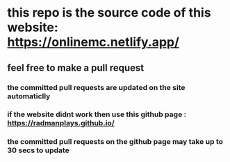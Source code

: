 # this repo is the source code of this website: https://onlinemc.netlify.app/
## feel free to make a pull request
### the committed pull requests are updated on the site automaticlly
### if the website didnt work then use this github page : https://radmanplays.github.io/
### the committed pull requests on the github page may take up to 30 secs to update


